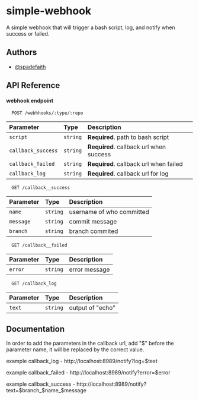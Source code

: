 
# simple-webhook

A simple webhook that will trigger a bash script, log, and notify when success or failed.


## Authors

- [@spadefaith](https://www.github.com/spadefaith)


## API Reference

#### webhook endpoint

```http
  POST /webhhooks/:type/:repo
```

| Parameter | Type     | Description                |
| :-------- | :------- | :------------------------- |
| `script` | `string` | **Required**. path to bash script |
| `callback_success` | `string` | **Required**. callback url when success |
| `callback_failed` | `string` | **Required**. callback url when failed |
| `callback_log` | `string` | **Required**. callback url for log |




```http
  GET /callback__success
```

| Parameter | Type     | Description                |
| :-------- | :------- | :------------------------- |
| `name` | `string` | username of who committed |
| `message` | `string` | commit message |
| `branch` | `string` | branch commited |



```http
  GET /callback__failed
```

| Parameter | Type     | Description                |
| :-------- | :------- | :------------------------- |
| `error` | `string` | error message |


```http
  GET /callback_log
```

| Parameter | Type     | Description                |
| :-------- | :------- | :------------------------- |
| `text` | `string` | output of "echo" |

## Documentation

In order to add the parameters in the callback url,
add "$" before the parameter name, it will be replaced by the correct value.


example callback_log -
http://localhost:8989/notify?log=$text


example callback_failed -
http://localhost:8989/notify?error=$error


example callback_success -
http://localhost:8989/notify?text=$branch_$name_$message




